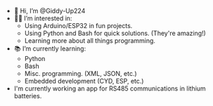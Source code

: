 - 👋 Hi, I’m @Giddy-Up224
- 👨‍💻 I’m interested in:
  - Using Arduino/ESP32 in fun projects.
  - Using Python and Bash for quick solutions. (They're amazing!)
  - Learning more about all things programming.
- 📚 I’m currently learning:
  - Python
  - Bash
  - Misc. programming. (XML, JSON, etc.)
  - Embedded development (CYD, ESP, etc.)
- I'm currently working an app for RS485 communications in lithium batteries.

<!---
Giddy-Up224/Giddy-Up224 is a ✨ special ✨ repository because its `README.md` (this file) appears on your GitHub profile.
You can click the Preview link to take a look at your changes.
--->
